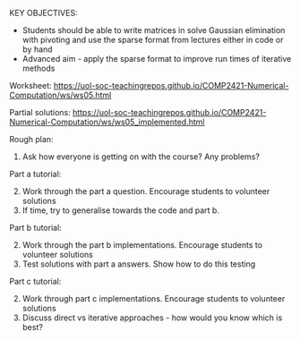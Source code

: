 KEY OBJECTIVES:

- Students should be able to write matrices in solve Gaussian elimination with pivoting and use the sparse format from lectures either in code or by hand
- Advanced aim - apply the sparse format to improve run times of iterative methods

Worksheet:
https://uol-soc-teachingrepos.github.io/COMP2421-Numerical-Computation/ws/ws05.html

Partial solutions:
https://uol-soc-teachingrepos.github.io/COMP2421-Numerical-Computation/ws/ws05_implemented.html


Rough plan:

1. Ask how everyone is getting on with the course? Any problems?

Part a tutorial:

2. Work through the part a question. Encourage students to volunteer solutions
3. If time, try to generalise towards the code and part b.

Part b tutorial:

2. Work through the part b implementations. Encourage students to volunteer solutions
3. Test solutions with part a answers. Show how to do this testing

Part c tutorial:

2. Work through part c implementations. Encourage students to volunteer solutions
3. Discuss direct vs iterative approaches - how would you know which is best?

